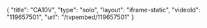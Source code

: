 {
    "title": "CA10V",
    "type": "solo",
    "layout": "iframe-static",
    "videoId": "119657501",
    "url": "\/tvpembed\/119657501"
}